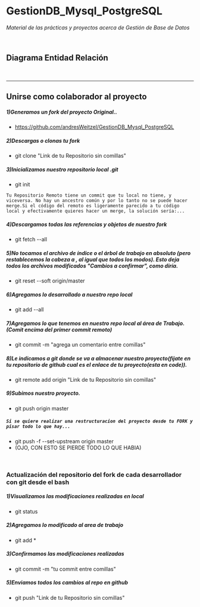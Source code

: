# GestionDB_Mysql_PostgreSQL

*Material de las prácticas y proyectos acerca de Gestión de Base de Datos*

</br>

## Diagrama Entidad Relación 



</br>

<hr>

## Unirse como colaborador al proyecto

##### 1)Generamos un fork del proyecto Original..
* https://github.com/andresWeitzel/GestionDB_Mysql_PostgreSQL

##### 2)Descargas o clonas tu fork
* git clone "Link de tu Repositorio sin comillas"

##### 3)Inicializamos nuestro repositorio local .git
* git init

 `Tu Repositorio Remoto tiene un commit que tu local no tiene, y viceversa. No hay un ancestro común y por lo tanto no se puede hacer merge.Si el código del remoto es ligeramente parecido a tu código local y efectivamente quieres hacer un merge, la solución sería:... `

##### 4)Descargamos todas las referencias y objetos de nuestro fork
* git fetch --all

##### 5)No tocamos el archivo de índice o el árbol de trabajo en absoluto (pero restablecemos la cabeza a , al igual que todos los modos). Esto deja todos los archivos modificados "Cambios a confirmar", como diría.
* git reset --soft origin/master

##### 6)Agregamos lo desarrollado a nuestro repo local
* git add --all

##### 7)Agregamos lo que tenemos en nuestro repo local al área de Trabajo.(Comit encima del primer commit remoto)
* git commit -m "agrega un comentario entre comillas"

##### 8)Le indicamos a git donde se va a almacenar nuestro proyecto(fijate en tu repositorio de github cual es el enlace de tu proyecto(esta en code)).
* git remote add origin "Link de tu Repositorio sin comillas"

##### 9)Subimos nuestro proyecto.
* git push origin master


#####  `Si se quiere realizar una restructuracion del proyecto desde tu FORK y pisar todo lo que hay...`
* git push -f --set-upstream origin master
* (OJO, CON ESTO SE PIERDE TODO LO QUE HABIA)

</br>


### Actualización del repositorio del fork de cada desarrollador con git desde el bash 

##### 1)Visualizamos las modificaciones realizadas en local
* git status

##### 2)Agregamos lo modificado al area de trabajo
* git add *

##### 3)Confirmamos las modificaciones realizadas
* git commit -m "tu commit entre comillas"

##### 5)Enviamos todos los cambios al repo en github
* git push "Link de tu Repositorio sin comillas"

</br>

</br>

